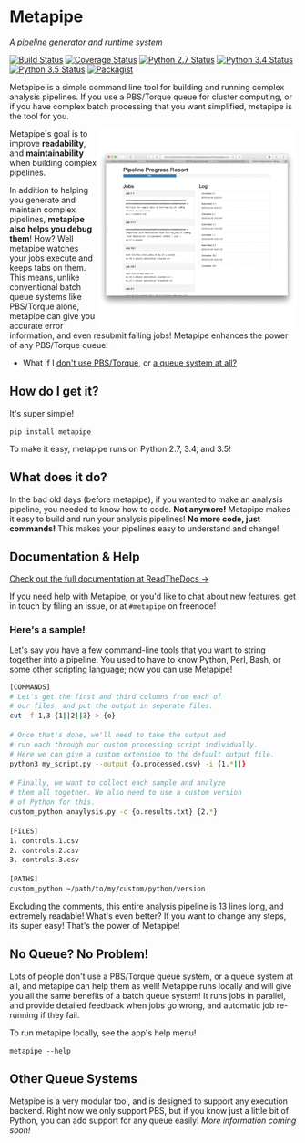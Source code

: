 # Metapipe

*A pipeline generator and runtime system*

[![Build Status](https://travis-ci.org/TorkamaniLab/metapipe.svg)](https://travis-ci.org/TorkamaniLab/metapipe)
[![Coverage Status](https://coveralls.io/repos/github/TorkamaniLab/metapipe/badge.svg?branch=master)](https://coveralls.io/github/TorkamaniLab/metapipe?branch=master)
[![Python 2.7 Status](https://img.shields.io/badge/Python-2.7-brightgreen.svg)](https://img.shields.io/badge/Python-2.7-blue.svg)
[![Python 3.4 Status](https://img.shields.io/badge/Python-3.4-brightgreen.svg)](https://img.shields.io/badge/Python-3.4-blue.svg)
[![Python 3.5 Status](https://img.shields.io/badge/Python-3.5-brightgreen.svg)](https://img.shields.io/badge/Python-3.5-blue.svg)
[![Packagist](https://img.shields.io/packagist/l/doctrine/orm.svg)](https://github.com/TorkamaniLab/metapipe/blob/master/LICENSE)

Metapipe is a simple command line tool for building and running complex analysis pipelines. If you use a PBS/Torque queue for cluster computing, or if you have complex batch processing that you want simplified, metapipe is the tool for you.

<img src="docs/pipeline.gif" width="350px" align="right" />

Metapipe's goal is to improve **readability**, and **maintainability** when building complex pipelines.

In addition to helping you generate and maintain complex pipelines, **metapipe also helps you debug them**! How? Well metapipe watches your jobs execute and keeps tabs on them. This means, unlike conventional batch queue systems like PBS/Torque alone, metapipe can give you accurate error information, and even resubmit failing jobs! Metapipe enhances the power of any PBS/Torque queue!

- What if I [don't use PBS/Torque](#other-queue-systems), or [a queue system at all?](#no-queue-no-problem)


## How do I get it?

It's super simple!

`pip install metapipe`

To make it easy, metapipe runs on Python 2.7, 3.4, and 3.5!


## What does it do?

In the bad old days (before metapipe), if you wanted to make an analysis pipeline, you needed to know how to code. **Not anymore!** Metapipe makes it easy to build and run your analysis pipelines! **No more code, just commands!** This makes your pipelines easy to understand and change!


## Documentation & Help

[Check out the full documentation at ReadTheDocs &#8594;](http://metapipe.readthedocs.org/en/latest/index.html)

If you need help with Metapipe, or you'd like to chat about new features, get in touch by filing an issue, or at `#metapipe` on freenode!


### Here's a sample!

Let's say you have a few command-line tools that you want to string together into a pipeline. You used to have to know Python, Perl, Bash, or some other scripting language; now you can use Metapipe!

```bash
[COMMANDS]
# Let's get the first and third columns from each of
# our files, and put the output in seperate files.
cut -f 1,3 {1||2||3} > {o}

# Once that's done, we'll need to take the output and 
# run each through our custom processing script individually.
# Here we can give a custom extension to the default output file.
python3 my_script.py --output {o.processed.csv} -i {1.*||}

# Finally, we want to collect each sample and analyze 
# them all together. We also need to use a custom version 
# of Python for this.
custom_python anaylysis.py -o {o.results.txt} {2.*}

[FILES]
1. controls.1.csv
2. controls.2.csv
3. controls.3.csv

[PATHS]
custom_python ~/path/to/my/custom/python/version
```

Excluding the comments, this entire analysis pipeline is 13 lines long, and extremely readable! What's even better? If you want to change any steps, its super easy! That's the power of Metapipe!


## No Queue? No Problem!

Lots of people don't use a PBS/Torque queue system, or a queue system at all, and metapipe can help them as well! Metapipe runs locally and will give you all the same benefits of a batch queue system! It runs jobs in parallel, and provide detailed feedback when jobs go wrong, and automatic job re-running if they fail.

To run metapipe locally, see the app's help menu!

`metapipe --help`


## Other Queue Systems

Metapipe is a very modular tool, and is designed to support any execution backend. Right now we only support PBS, but if you know just a little bit of Python, you can add support for any queue easily! *More information coming soon!*
